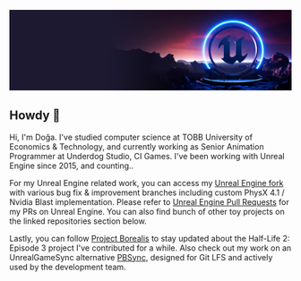 <p align="center">
  <a href="https://github.com/dyanikoglu/dyanikoglu/blob/master/ue5-hero.png"><img src="https://github.com/dyanikoglu/dyanikoglu/blob/master/ue5-hero.png"></a>
</p>

## Howdy 🤠

Hi, I'm Doğa. I've studied computer science at TOBB University of Economics & Technology, and currently working as Senior Animation Programmer at Underdog Studio, CI Games. I've been working with Unreal Engine since 2015, and counting..

For my Unreal Engine related work, you can access my [Unreal Engine fork](https://github.com/dyanikoglu/UnrealEngine) with various bug fix & improvement branches including custom PhysX 4.1 / Nvidia Blast implementation. Please refer to [Unreal Engine Pull Requests](https://github.com/EpicGames/UnrealEngine/pulls?q=is%3Apr+author%3Adyanikoglu) for my PRs on Unreal Engine. You can also find bunch of other toy projects on the linked repositories section below.

Lastly, you can follow [Project Borealis](https://projectborealis.com) to stay updated about the Half-Life 2: Episode 3 project I've contributed for a while. Also check out my work on an UnrealGameSync alternative [PBSync](https://github.com/ProjectBorealis/PBSync), designed for Git LFS and actively used by the development team.
